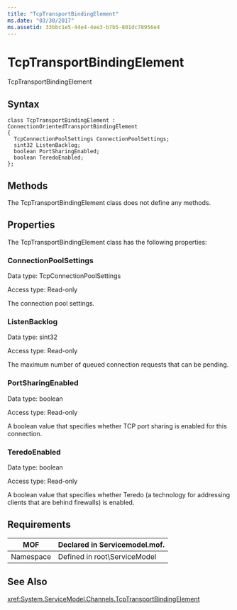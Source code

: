 ```yaml
---
title: "TcpTransportBindingElement"
ms.date: "03/30/2017"
ms.assetid: 33bbc1e5-44e4-4ee3-b7b5-801dc78956e4
---
```

# TcpTransportBindingElement
TcpTransportBindingElement  
  
## Syntax  
  
```  
class TcpTransportBindingElement : ConnectionOrientedTransportBindingElement  
{  
  TcpConnectionPoolSettings ConnectionPoolSettings;  
  sint32 ListenBacklog;  
  boolean PortSharingEnabled;  
  boolean TeredoEnabled;  
};  
```  
  
## Methods  
 The TcpTransportBindingElement class does not define any methods.  
  
## Properties  
 The TcpTransportBindingElement class has the following properties:  
  
### ConnectionPoolSettings  
 Data type: TcpConnectionPoolSettings  
  
 Access type: Read-only  
  
 The connection pool settings.  
  
### ListenBacklog  
 Data type: sint32  
  
 Access type: Read-only  
  
 The maximum number of queued connection requests that can be pending.  
  
### PortSharingEnabled  
 Data type: boolean  
  
 Access type: Read-only  
  
 A boolean value that specifies whether TCP port sharing is enabled for this connection.  
  
### TeredoEnabled  
 Data type: boolean  
  
 Access type: Read-only  
  
 A boolean value that specifies whether Teredo (a technology for addressing clients that are behind firewalls) is enabled.  
  
## Requirements  
  
|MOF|Declared in Servicemodel.mof.|  
|---------|-----------------------------------|  
|Namespace|Defined in root\ServiceModel|  
  
## See Also  
 <xref:System.ServiceModel.Channels.TcpTransportBindingElement>
